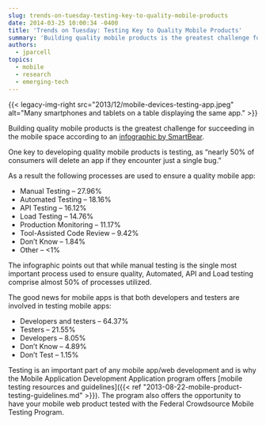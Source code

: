 ```yaml
---
slug: trends-on-tuesday-testing-key-to-quality-mobile-products
date: 2014-03-25 10:00:34 -0400
title: 'Trends on Tuesday: Testing Key to Quality Mobile Products'
summary: 'Building quality mobile products is the greatest challenge for succeeding in the mobile space according to an infographic by SmartBear. One key to developing quality mobile products is testing, as &ldquo;nearly 50% of consumers will delete an app if they encounter just a single bug.&rdquo; As a result the following processes are used to ensure'
authors:
  - jparcell
topics:
  - mobile
  - research
  - emerging-tech
---
```


{{< legacy-img-right src="2013/12/mobile-devices-testing-app.jpeg" alt="Many smartphones and tablets on a table displaying the same app." >}}
  
Building quality mobile products is the greatest challenge for succeeding in the mobile space according to an <a href="https://web.archive.org/web/20140402152641/http://blog.smartbear.com/mobile/the-state-of-mobile-development-and-testing/">infographic by SmartBear</a>.

One key to developing quality mobile products is testing, as “nearly 50% of consumers will delete an app if they encounter just a single bug.”

As a result the following processes are used to ensure a quality mobile app:

 * Manual Testing &#8211;  27.96%
 * Automated Testing &#8211; 18.16%
 * API Testing &#8211; 16.12%
 * Load Testing &#8211; 14.76%
 * Production Monitoring &#8211; 11.17%
 * Tool-Assisted Code Review &#8211; 9.42%
 * Don&#8217;t Know &#8211; 1.84%
 * Other &#8211; <1%

The infographic points out that while manual testing is the single most important process used to ensure quality, Automated, API and Load testing comprise almost 50% of processes utilized.

The good news for mobile apps is that both developers and testers are involved in testing mobile apps:

 * Developers and testers &#8211; 64.37%
 * Testers &#8211; 21.55%
 * Developers &#8211; 8.05%
 * Don&#8217;t Know &#8211; 4.89%
 * Don&#8217;t Test &#8211; 1.15%

Testing is an important part of any mobile app/web development and is why the Mobile Application Development Application program offers [mobile testing resources and guidelines]({{< ref "2013-08-22-mobile-product-testing-guidelines.md" >}}). The program also offers the opportunity to have your mobile web product tested with the Federal Crowdsource Mobile Testing Program.
